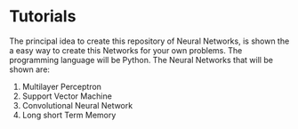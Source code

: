 # Tutorials
The principal idea to create this repository of Neural Networks, is shown the a easy way to create this Networks for your own problems. The programming language will be Python.
The Neural Networks that will be shown are:
1. Multilayer Perceptron
2. Support Vector Machine
3. Convolutional Neural Network
4. Long short Term Memory
